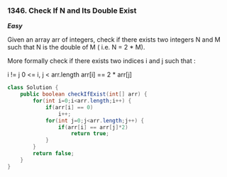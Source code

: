 ### 1346. Check If N and Its Double Exist

***Easy***

Given an array arr of integers, check if there exists two integers N and M such that N is the double of M ( i.e. N = 2 * M).

More formally check if there exists two indices i and j such that :

i != j
0 <= i, j < arr.length
arr[i] == 2 * arr[j]

```Java
class Solution {
    public boolean checkIfExist(int[] arr) {
        for(int i=0;i<arr.length;i++) {
            if(arr[i] == 0)
                i++;
            for(int j=0;j<arr.length;j++) {
                if(arr[i] == arr[j]*2)
                    return true;
            }              
        }
        return false;       
    }
}
```
